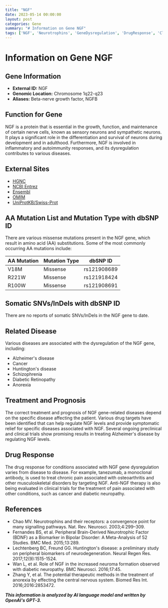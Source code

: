 ```yaml
---
title: "NGF"
date: 2023-05-14 00:00:00
layout: post
categories: Gene
summary: "# Information on Gene NGF"
tags: ['NGF', 'Neurotrophins', 'GeneDysregulation', 'DrugResponse', 'ClinicalTrials', 'Neurodegeneration', 'ChronicPain', 'Biomarkers']
---
```


# Information on Gene NGF

## Gene Information

- **External ID:** NGF
- **Genomic Location:** Chromosome 1q22-q23
- **Aliases:** Beta-nerve growth factor, NGFB

## Function for Gene

NGF is a protein that is essential in the growth, function, and maintenance of certain nerve cells, known as sensory neurons and sympathetic neurons. It plays a significant role in the differentiation and survival of neurons during development and in adulthood. Furthermore, NGF is involved in inflammatory and autoimmunity responses, and its dysregulation contributes to various diseases.

## External Sites

- [HGNC]([Click](https://www.genenames.org/data/gene-symbol-report/#!/symbol/NGF))
- [NCBI Entrez]([Click](https://www.ncbi.nlm.nih.gov/gene/4803))
- [Ensembl]([Click](https://www.ensembl.org/Homo_sapiens/Gene/Summary?db=core;g=ENSG00000134058;r=1:114740127-114771476))
- [OMIM]([Click](https://omim.org/entry/162030))
- [UniProtKB/Swiss-Prot]([Click](https://www.uniprot.org/uniprot/P01138))

## AA Mutation List and Mutation Type with dbSNP ID

There are various missense mutations present in the NGF gene, which result in amino acid (AA) substitutions. Some of the most commonly occurring AA mutations include:

AA Mutation | Mutation Type | dbSNP ID
-----------|--------------|---------
V18M       | Missense     | rs121908689
R221W      | Missense     | rs121918424
R100W      | Missense     | rs121908691

## Somatic SNVs/InDels with dbSNP ID

There are no reports of somatic SNVs/InDels in the NGF gene to date.

## Related Disease

Various diseases are associated with the dysregulation of the NGF gene, including:

- Alzheimer's disease
- Cancer
- Huntington's disease
- Schizophrenia
- Diabetic Retinopathy
- Anorexia

## Treatment and Prognosis

The correct treatment and prognosis of NGF gene-related diseases depend on the specific disease affecting the patient. Various drug targets have been identified that can help regulate NGF levels and provide symptomatic relief for specific diseases associated with NGF. Several ongoing preclinical and clinical trials show promising results in treating Alzheimer's disease by regulating NGF levels.

## Drug Response

The drug response for conditions associated with NGF gene dysregulation varies from disease to disease. For example, tanezumab, a monoclonal antibody, is used to treat chronic pain associated with osteoarthritis and other musculoskeletal disorders by targeting NGF. Anti-NGF therapy is also being evaluated in clinical trials for the treatment of pain associated with other conditions, such as cancer and diabetic neuropathy.

## References

- Chao MV. Neurotrophins and their receptors: a convergence point for many signalling pathways. Nat. Rev. Neurosci. 2003;4:299–309.
- Fernandes BS, et al. Peripheral Brain-Derived Neurotrophic Factor (BDNF) as a Biomarker in Bipolar Disorder: A Meta-Analysis of 52 Studies. BMC Med. 2015;13:289.
- Lechtenberg BC, Freund GG. Huntington's disease: a preliminary study on peripheral biomarkers of neurodegeneration. Neural Regen Res. 2017;12(9):1515-1524.
- Wan L, et al. Role of NGF in the increased neuroma formation observed with diabetic neuropathy. BMC Neurosci. 2016;17:45.
- Zhang Y, et al. The potential therapeutic methods in the treatment of anorexia by effecting the central nervous system. Biomed Res Int. 2016;2016:2853472.

**_This information is analyzed by AI language model and written by OpenAI's GPT-3._**